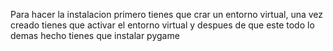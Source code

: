 
Para hacer la instalacion primero tienes que crar un entorno virtual, una vez creado tienes que activar el entorno virtual y despues de que este todo lo demas hecho tienes que instalar pygame
